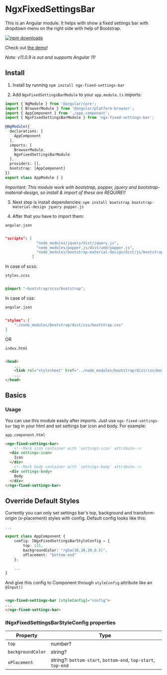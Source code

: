 # NgxFixedSettingsBar

This is an Angular module. It helps with show a fixed settings bar with dropdown menu on the right side with help of Bootstrap.

[![npm downloads](https://img.shields.io/npm/dm/ngx-fixed-settings-bar.svg)](http://npm-stat.com/charts.html?package=ngx-fixed-settings-bar)

Check out [the demo](https://pepe19000.github.io/Demo/)!

*Note: v11.0.9 is out and supports Angular 11!*

## Install

1) Install by running `npm install ngx-fixed-settings-bar`

2) Add `NgxFixedSettingsBarModule` to your `app.module.ts` imports:

```ts
import { NgModule } from '@angular/core';
import { BrowserModule } from '@angular/platform-browser';
import { AppComponent } from './app.component';
import { NgxFixedSettingsBarModule } from 'ngx-fixed-settings-bar';

@NgModule({
  declarations: [
    AppComponent
  ],
  imports: [
    BrowserModule,
    NgxFixedSettingsBarModule
  ],
  providers: [],
  bootstrap: [AppComponent]
})
export class AppModule { }
```

*Important: This module work with bootstrap, popper, jquery and bootstrap-material-design, so install & import of these are REQUIRE!!*

3) Next step is install dependencies: `npm install bootstrap bootstrap-material-design jquery popper.js`

4) After that you have to import them:

`angular.json`

```json

"scripts": [
              "node_modules/jquery/dist/jquery.js",
              "node_modules/popper.js/dist/umd/popper.js",
              "node_modules/bootstrap-material-design/dist/js/bootstrap-material-design.min.js"
            ]

```

In case of scss: 

`styles.scss`

```scss

@import "~bootstrap/scss/bootstrap";

```

In case of css:

`angular.json`

```json

"styles": [
    "./node_modules/bootstrap/dist/css/bootstrap.css"
]

```

OR

`index.html`

```html

<head>
    ...
    <link rel="stylesheet" href="../node_modules/bootstrap/dist/css/bootstrap.css">
    ...
</head>

```

## Basics

### Usage

You can use this module easily after imports. Just use `ngx-fixed-settings-bar` tag in your html and set settings bar icon and body.
For example:

`app.component.html`

```html
<ngx-fixed-settings-bar>
    <!--Mark icon container with `settings-icon` attribute-->
  <div settings-icon>
    Icon
  </div>
    <!--Mark body container with `settings-body` attribute-->
  <div settings-body>
    Body
  </div>
</ngx-fixed-settings-bar>
```

## Override Default Styles

Currently you can only set settings bar's top, background and transform-origin (x-placement) styles with config.
Default config looks like this:

```ts
...

export class AppComponent {
    config: INgxFixedSettingsBarStyleConfig = {
        top: 115,
        backgroundColor: "rgba(30,30,30,0.5)",
        xPlacement: "bottom-end"
    };

    ...
}
```

And give this config to Component through `styleConfig` attribute like an `@Input()`

```html

<ngx-fixed-settings-bar [styleConfig]="config">
...
</ngx-fixed-settings-bar>

```

### INgxFixedSettingsBarStyleConfig properties


| Property | Type |
| --- | --- |
| `top` | number? |
| `backgroundColor` | string? |
| `xPlacement` | string?: `bottom-start`, `bottom-end`, `top-start`, `top-end` |